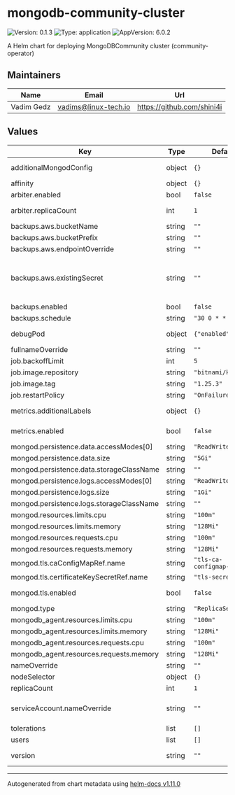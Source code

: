 # mongodb-community-cluster

![Version: 0.1.3](https://img.shields.io/badge/Version-0.1.3-informational?style=flat-square) ![Type: application](https://img.shields.io/badge/Type-application-informational?style=flat-square) ![AppVersion: 6.0.2](https://img.shields.io/badge/AppVersion-6.0.2-informational?style=flat-square)

A Helm chart for deploying MongoDBCommunity cluster (community-operator)

## Maintainers

| Name | Email | Url |
| ---- | ------ | --- |
| Vadim Gedz | <vadims@linux-tech.io> | <https://github.com/shini4i> |

## Values

| Key | Type | Default | Description |
|-----|------|---------|-------------|
| additionalMongodConfig | object | `{}` | additional MongoDB configuration |
| affinity | object | `{}` |  |
| arbiter.enabled | bool | `false` | If arbiter should be enabled |
| arbiter.replicaCount | int | `1` | Should be less than the value of main replicaCount |
| backups.aws.bucketName | string | `""` |  |
| backups.aws.bucketPrefix | string | `""` |  |
| backups.aws.endpointOverride | string | `""` |  |
| backups.aws.existingSecret | string | `""` | pre-created secret with AWS_ACCESS_KEY_ID, AWS_SECRET_ACCESS_KEY and optional AWS_DEFAULT_REGION |
| backups.enabled | bool | `false` |  |
| backups.schedule | string | `"30 0 * * *"` |  |
| debugPod | object | `{"enabled":false}` | If debug pod with mongosh should be deployed |
| fullnameOverride | string | `""` |  |
| job.backoffLimit | int | `5` |  |
| job.image.repository | string | `"bitnami/kubectl"` |  |
| job.image.tag | string | `"1.25.3"` |  |
| job.restartPolicy | string | `"OnFailure"` |  |
| metrics.additionalLabels | object | `{}` | labels to add to ServiceMonitor |
| metrics.enabled | bool | `false` | if ServiceMonitor should be deployed |
| mongod.persistence.data.accessModes[0] | string | `"ReadWriteOnce"` |  |
| mongod.persistence.data.size | string | `"5Gi"` |  |
| mongod.persistence.data.storageClassName | string | `""` |  |
| mongod.persistence.logs.accessModes[0] | string | `"ReadWriteOnce"` |  |
| mongod.persistence.logs.size | string | `"1Gi"` |  |
| mongod.persistence.logs.storageClassName | string | `""` |  |
| mongod.resources.limits.cpu | string | `"100m"` |  |
| mongod.resources.limits.memory | string | `"128Mi"` |  |
| mongod.resources.requests.cpu | string | `"100m"` |  |
| mongod.resources.requests.memory | string | `"128Mi"` |  |
| mongod.tls.caConfigMapRef.name | string | `"tls-ca-configmap-name"` |  |
| mongod.tls.certificateKeySecretRef.name | string | `"tls-secret-name"` |  |
| mongod.tls.enabled | bool | `false` | Enable TLS for MongoDB communication |
| mongod.type | string | `"ReplicaSet"` | MongoDB setup type |
| mongodb_agent.resources.limits.cpu | string | `"100m"` |  |
| mongodb_agent.resources.limits.memory | string | `"128Mi"` |  |
| mongodb_agent.resources.requests.cpu | string | `"100m"` |  |
| mongodb_agent.resources.requests.memory | string | `"128Mi"` |  |
| nameOverride | string | `""` |  |
| nodeSelector | object | `{}` |  |
| replicaCount | int | `1` | MongoDB instances count |
| serviceAccount.nameOverride | string | `""` | should match database.name from operator chart |
| tolerations | list | `[]` |  |
| users | list | `[]` |  |
| version | string | `""` | MongoDB version (defaults to appVersion) |

----------------------------------------------
Autogenerated from chart metadata using [helm-docs v1.11.0](https://github.com/norwoodj/helm-docs/releases/v1.11.0)
